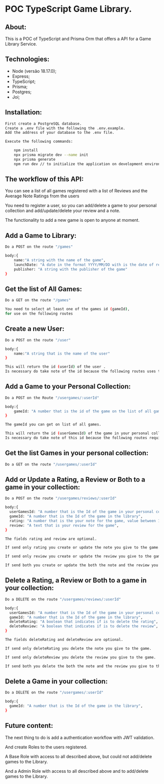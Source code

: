 # POC TypeScript Game Library.

## About:

This is a POC of TypeScript and Prisma Orm that offers a API for a Game Library Service.
## Technologies:

- Node (versão 18.17.0);
- Express;
- TypeScript;
- Prisma;
- Postgres;
- Joi;

## Installation:

```bash
First create a PostgreSQL database.
Create a .env file with the following the .env.example.
Add the address of your database to the .env file.

Execute the following commands:

    npm install
    npx prisma migrate dev --name init
    npx prisma generate
    npm run dev // to initialize the application on development environment.

```

## The workflow of this API:

You can see a list of all games registered with a list of Reviews and the Average Note Ratings from the users

You need to register a user, so you can add/delete a game to your personal collection and add/update/delete your review and a note.

The functionality to add a new game is open to anyone at moment.

## Add a Game to Library:

```bash
Do a POST on the route "/games"

body:{
    name:"A string with the name of the game",
    launchDate: "A date in the format YYYY/MM/DD with is the date of release of the game",
    publisher: "A string with the publisher of the game"
}
```

## Get the list of All Games:

```bash
Do a GET on the route "/games"

You need to select at least one of the games id (gameId),
for use on the following routes
```

## Create a new User:

```bash
Do a POST on the route "/user"

body:{
    name:"A string that is the name of the user"
}

This will return the id (userId) of the user .
Is necessary do take note of the id because the following routes uses them as parameter
```

## Add a Game to your Personal Collection:

```bash
Do a POST on the Route "/usergames/:userId"

body:{
    gameId: "A number that is the id of the game on the list of all games"
}

The gameId you can get on list of all games.

This will return the id (userGamesId) of the game in your personal collection.
Is necessary do take note of this id because the following routes requires.
```

## Get the list Games in your personal collection:

```bash
Do a GET on the route "/usergames/:userId"
```

## Add or Update a Rating, a Review or Both to a game in your collection:

```bash
Do a POST on the route "/usergames/reviews/:userId"

body:{
  userGamesId: "A number that is the Id of the game in your personal collection",
  gameId: "A number that is the Id of the game in the library",
  rating: "A number that is the your note for the game, value between 1 and 5",
  review: "A text that is your review for the game",
}

The fields rating and review are optional.

If send only rating you create or update the note you give to the game.

If send only review you create or update the review you give to the game.

If send both you create or update the both the note and the review you give to the game.

```

## Delete a Rating, a Review or Both to a game in your collection:

```bash
Do a DELETE on the route "/usergames/reviews/:userId"

body:{
  userGamesId: "A number that is the Id of the game in your personal collection",
  gameId: "A number that is the Id of the game in the library",
  deleteRating: "A boolean that indicates if is to delete the rating",
  deleteReview: "A boolean that indicates if is to delete the review",
}

The fields deleteRating and deleteReview are optional.

If send only deleteRating you delete the note you give to the game.

If send only deleteReview you delete the review you give to the game.

If send both you delete the both the note and the review you give to the game.
```

## Delete a Game in your collection:

```bash
Do a DELETE on the route "/usergames/:userId"

body:{
  gameId: "A number that is the Id of the game in the library",
}
```

## Future content:

The next thing to do is add a authentication workflow with JWT validation.

And create Roles to the users registered.

A Base Role with access to all described above, but could not add/delete games to the Library.

And a Admin Role with access to all described above and to add/delete games to the Library.
